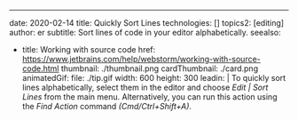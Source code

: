 ---
date: 2020-02-14
title: Quickly Sort Lines
technologies: []
topics2: [editing]
author: er
subtitle: Sort lines of code in your editor alphabetically.
seealso:
- title: Working with source code
  href: https://www.jetbrains.com/help/webstorm/working-with-source-code.html
thumbnail: ./thumbnail.png
cardThumbnail: ./card.png
animatedGif:
  file: ./tip.gif
  width: 600
  height: 300
leadin: |
  To quickly sort lines alphabetically, select them in the editor and choose 
  *Edit | Sort Lines* from the main menu. Alternatively, you can 
  run this action using the *Find Action* command *(Cmd/Ctrl+Shift+A)*.
